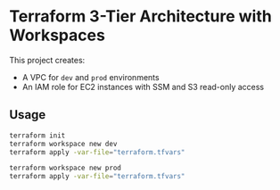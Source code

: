 # Terraform 3-Tier Architecture with Workspaces

This project creates:
- A VPC for `dev` and `prod` environments
- An IAM role for EC2 instances with SSM and S3 read-only access

## Usage

```bash
terraform init
terraform workspace new dev
terraform apply -var-file="terraform.tfvars"

terraform workspace new prod
terraform apply -var-file="terraform.tfvars"
